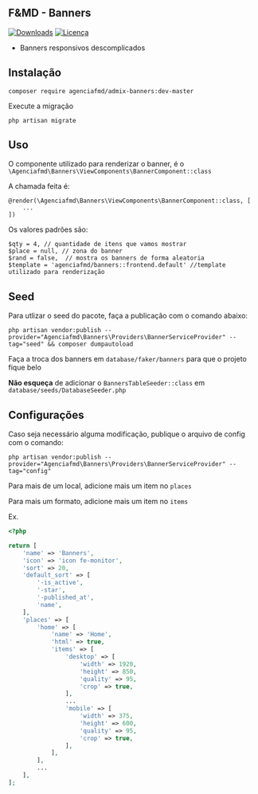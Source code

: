 ## F&MD - Banners

[![Downloads](https://img.shields.io/packagist/dt/agenciafmd/admix-banners.svg?style=flat-square)](https://packagist.org/packages/agenciafmd/admix-banners)
[![Licença](https://img.shields.io/badge/license-MIT-brightgreen.svg?style=flat-square)](LICENSE.md)

- Banners responsivos descomplicados

## Instalação

```shell script
composer require agenciafmd/admix-banners:dev-master
```

Execute a migração

```shell script
php artisan migrate
```

## Uso

O componente utilizado para renderizar o banner, é o `\Agenciafmd\Banners\ViewComponents\BannerComponent::class`

A chamada feita é:

```blade
@render(\Agenciafmd\Banners\ViewComponents\BannerComponent::class, [
    ...
])
```

Os valores padrões são:

```
$qty = 4, // quantidade de itens que vamos mostrar
$place = null, // zona do banner
$rand = false,  // mostra os banners de forma aleatoria
$template = 'agenciafmd/banners::frontend.default' //template utilizado para renderização
```



## Seed

Para utlizar o seed do pacote, faça a publicação com o comando abaixo:

```shell script
php artisan vendor:publish --provider="Agenciafmd\Banners\Providers\BannerServiceProvider" --tag="seed" && composer dumpautoload
```

Faça a troca dos banners em `database/faker/banners` para que o projeto fique belo

**Não esqueça** de adicionar o `BannersTableSeeder::class` em `database/seeds/DatabaseSeeder.php`

## Configurações

Caso seja necessário alguma modificação, publique o arquivo de config com o comando:

```shell script
php artisan vendor:publish --provider="Agenciafmd\Banners\Providers\BannerServiceProvider" --tag="config"
```

Para mais de um local, adicione mais um item no `places` 

Para mais um formato, adicione mais um item no `items`

Ex.
```php
<?php

return [
    'name' => 'Banners',
    'icon' => 'icon fe-monitor',
    'sort' => 20,
    'default_sort' => [
        '-is_active',
        '-star',
        '-published_at',
        'name',
    ],
    'places' => [
        'home' => [
            'name' => 'Home',
            'html' => true,
            'items' => [
                'desktop' => [
                    'width' => 1920,
                    'height' => 850,
                    'quality' => 95,
                    'crop' => true,
                ],
                ...
                'mobile' => [
                    'width' => 375,
                    'height' => 600,
                    'quality' => 95,
                    'crop' => true,
                ],
            ],
        ],
        ...
    ],
];

```